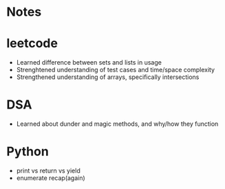 # Notes

# leetcode
- Learned difference between sets and lists in usage
- Strenghtened understanding of test cases and time/space complexity
- Strengthened understanding of arrays, specifically intersections

# DSA
- Learned about dunder and magic methods, and why/how they function


# Python
- print vs return vs yield
- enumerate recap(again)